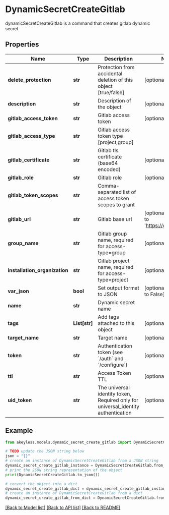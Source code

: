 # DynamicSecretCreateGitlab

dynamicSecretCreateGitlab is a command that creates gitlab dynamic secret

## Properties

Name | Type | Description | Notes
------------ | ------------- | ------------- | -------------
**delete_protection** | **str** | Protection from accidental deletion of this object [true/false] | [optional] 
**description** | **str** | Description of the object | [optional] 
**gitlab_access_token** | **str** | Gitlab access token | [optional] 
**gitlab_access_type** | **str** | Gitlab access token type [project,group] | 
**gitlab_certificate** | **str** | Gitlab tls certificate (base64 encoded) | [optional] 
**gitlab_role** | **str** | Gitlab role | [optional] 
**gitlab_token_scopes** | **str** | Comma-separated list of access token scopes to grant | 
**gitlab_url** | **str** | Gitlab base url | [optional] [default to 'https://gitlab.com/']
**group_name** | **str** | Gitlab group name, required for access-type&#x3D;group | [optional] 
**installation_organization** | **str** | Gitlab project name, required for access-type&#x3D;project | [optional] 
**var_json** | **bool** | Set output format to JSON | [optional] [default to False]
**name** | **str** | Dynamic secret name | 
**tags** | **List[str]** | Add tags attached to this object | [optional] 
**target_name** | **str** | Target name | [optional] 
**token** | **str** | Authentication token (see &#x60;/auth&#x60; and &#x60;/configure&#x60;) | [optional] 
**ttl** | **str** | Access Token TTL | [optional] 
**uid_token** | **str** | The universal identity token, Required only for universal_identity authentication | [optional] 

## Example

```python
from akeyless.models.dynamic_secret_create_gitlab import DynamicSecretCreateGitlab

# TODO update the JSON string below
json = "{}"
# create an instance of DynamicSecretCreateGitlab from a JSON string
dynamic_secret_create_gitlab_instance = DynamicSecretCreateGitlab.from_json(json)
# print the JSON string representation of the object
print(DynamicSecretCreateGitlab.to_json())

# convert the object into a dict
dynamic_secret_create_gitlab_dict = dynamic_secret_create_gitlab_instance.to_dict()
# create an instance of DynamicSecretCreateGitlab from a dict
dynamic_secret_create_gitlab_from_dict = DynamicSecretCreateGitlab.from_dict(dynamic_secret_create_gitlab_dict)
```
[[Back to Model list]](../README.md#documentation-for-models) [[Back to API list]](../README.md#documentation-for-api-endpoints) [[Back to README]](../README.md)


